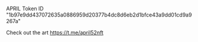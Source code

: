 
APRIL Token ID "1b97e9dd437072635a0886959d20377b4dc8d6eb2d1bfce43a9dd01cd9a9267a"

Check out the art https://t.me/april52nft
